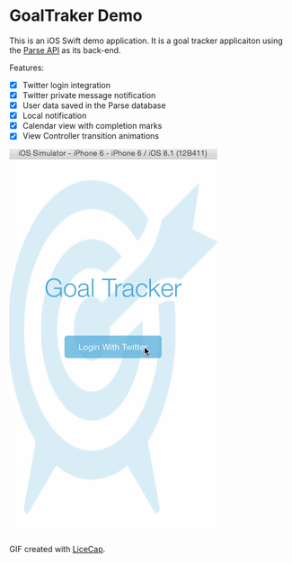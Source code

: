 
# GoalTraker Demo

This is an iOS Swift demo application. It is a goal tracker applicaiton using the [Parse API](https://parse.com/) as its back-end. 

Features:

 * [x] Twitter login integration
 * [x] Twitter private message notification
 * [x] User data saved in the Parse database
 * [x] Local notification
 * [x] Calendar view with completion marks
 * [x] View Controller transition animations

![Video Walkthrough](GoalTracker.gif)

GIF created with [LiceCap](http://www.cockos.com/licecap/).
